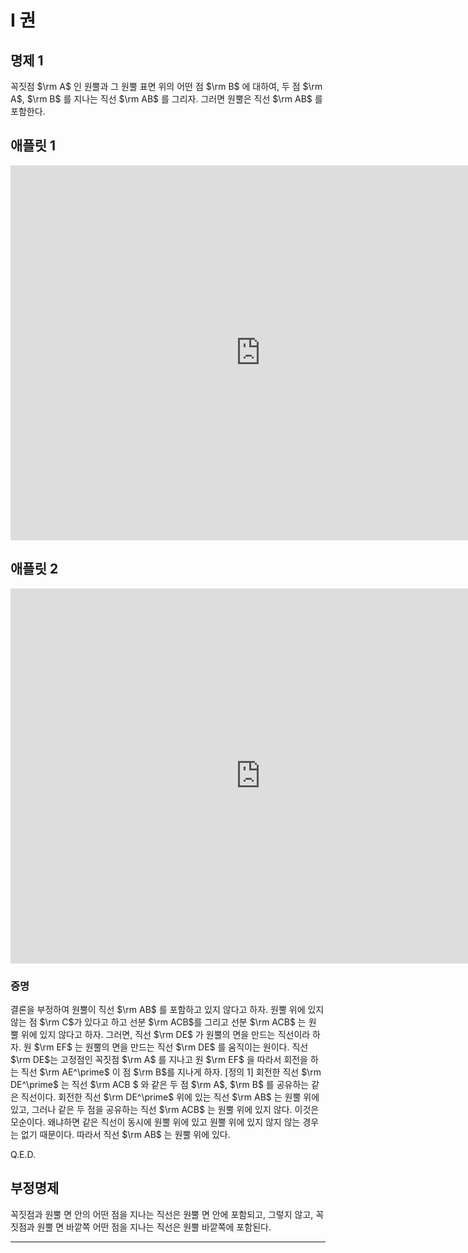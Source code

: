 # I 권

## 명제 1

꼭짓점 $\rm A$ 인 원뿔과 그 원뿔 표면 위의 어떤 점 $\rm B$ 에 대하여, 두 점 $\rm A$, $\rm B$ 를 지나는 직선 $\rm AB$ 를 그리자. 그러면 원뿔은 직선 $\rm AB$ 를 포함한다.

## 애플릿 1

<iframe
src="http://127.0.0.1:8000/Book_I/GGB_Html/Prop_1_Book_I_Apollonius.html"
width="800"
height="600"
frameborder="0"
framespacing="0"
marginheight="0"
marginwidth="0"
scrolling="no"
vspace="0"></iframe>


## 애플릿 2

<iframe
src="http://127.0.0.1:8000/Book_I/GGB_Html/Prop_1-2_Book_I_Apollonius.html"
width="800"
height="600"
frameborder="0"
framespacing="0"
marginheight="0"
marginwidth="0"
scrolling="no"
vspace="0"></iframe>


### 증명

결론을 부정하여 원뿔이 직선 $\rm AB$ 를 포함하고 있지 않다고 하자. 원뿔 위에 있지 않는 점 $\rm C$가 있다고 하고 선분 $\rm ACB$를 그리고 선분 $\rm ACB$ 는 원 뿔 위에 있지 않다고 하자. 그러면, 직선 $\rm DE$ 가 원뿔의 면을 만드는 직선이라 하자. 원 $\rm EF$ 는 원뿔의 면을 만드는 직선 $\rm DE$ 를 움직이는 원이다. 직선 $\rm DE$는 고정점인 꼭짓점 $\rm A$ 를 지나고 원 $\rm EF$ 을 따라서 회전을 하는 직선 $\rm AE^\prime$ 이 점 $\rm B$를 지나게 하자. [정의 1] 회전한 직선 $\rm DE^\prime$ 는 직선 $\rm ACB $ 와 같은 두 점 $\rm A$, $\rm B$ 를 공유하는 같은 직선이다. 회전한 직선 $\rm DE^\prime$ 위에 있는 직선 $\rm AB$ 는 원뿔 위에 있고, 그러나 같은 두 점을 공유하는 직선 $\rm ACB$ 는 원뿔 위에 있지 않다. 이것은 모순이다. 왜냐하면 같은 직선이 동시에 원뿔 위에 있고 원뿔 위에 있지 않지 않는 경우는 없기 때문이다. 따라서 직선 $\rm AB$ 는 원뿔 위에 있다.

Q.E.D.

## 부정명제

꼭짓점과 원뿔 면 안의 어떤 점을 지나는 직선은 원뿔 면 안에 포함되고, 그렇지 않고, 꼭짓점과 원뿔 면 바깥쪽 어떤 점을 지나는 직선은 원뿔 바깥쪽에 포함된다.

---
